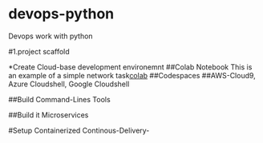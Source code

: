 # devops-python
Devops work with python


#1.project scaffold

*Create Cloud-base development environemnt 
##Colab Notebook
This is an example of a simple network task[colab]()
##Codespaces
##AWS-Cloud9, Azure Cloudshell, Google Cloudshell




##Build Command-Lines Tools

##Build it Microservices

#Setup Containerized Continous-Delivery-

